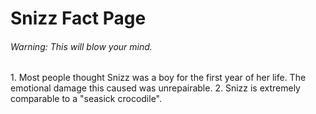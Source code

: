 <h1>Snizz Fact Page</h1>
<h6>Warning: This will blow your mind.</h6>
<p>
  1. Most people thought Snizz was a boy for the first year of her life. The emotional damage this caused was unrepairable.
  2. Snizz is extremely comparable to a "seasick crocodile".</p>
